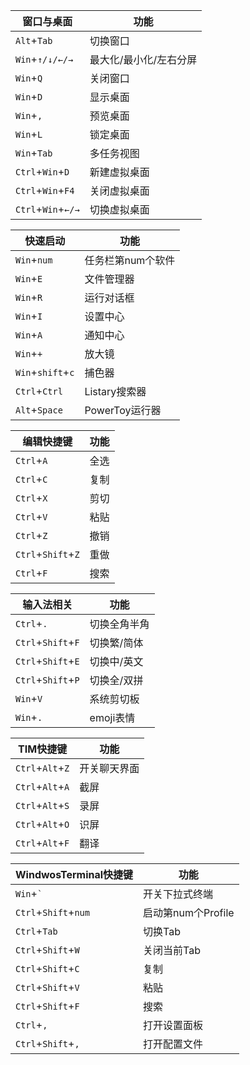 | 窗口与桌面         | 功能                   |
| ------------------ | ---------------------- |
| `Alt`+`Tab`        | 切换窗口               |
| `Win`+`↑/↓/←/→`    | 最大化/最小化/左右分屏 |
| `Win`+`Q`          | 关闭窗口               |
| `Win`+`D`          | 显示桌面               |
| `Win`+`,`          | 预览桌面               |
| `Win`+`L`          | 锁定桌面               |
| `Win`+`Tab`        | 多任务视图             |
| `Ctrl`+`Win`+`D`   | 新建虚拟桌面           |
| `Ctrl`+`Win`+`F4`  | 关闭虚拟桌面           |
| `Ctrl`+`Win`+`←/→` | 切换虚拟桌面           |

| 快速启动          | 功能              |
| ----------------- | ----------------- |
| `Win`+`num`       | 任务栏第num个软件 |
| `Win`+`E`         | 文件管理器        |
| `Win`+`R`         | 运行对话框        |
| `Win`+`I`         | 设置中心          |
| `Win`+`A`         | 通知中心          |
| `Win`+`+`         | 放大镜            |
| `Win`+`shift`+`c` | 捕色器            |
| `Ctrl`+`Ctrl`     | Listary搜索器     |
| `Alt`+`Space`     | PowerToy运行器    |

| 编辑快捷键         | 功能 |
| ------------------ | ---- |
| `Ctrl`+`A`         | 全选 |
| `Ctrl`+`C`         | 复制 |
| `Ctrl`+`X`         | 剪切 |
| `Ctrl`+`V`         | 粘贴 |
| `Ctrl`+`Z`         | 撤销 |
| `Ctrl`+`Shift`+`Z` | 重做 |
| `Ctrl`+`F`         | 搜索 |

| 输入法相关         | 功能         |
| ------------------ | ------------ |
| `Ctrl`+`.`         | 切换全角半角 |
| `Ctrl`+`Shift`+`F` | 切换繁/简体  |
| `Ctrl`+`Shift`+`E` | 切换中/英文  |
| `Ctrl`+`Shift`+`P` | 切换全/双拼  |
| `Win`+`V`          | 系统剪切板   |
| `Win`+`.`          | emoji表情    |

| TIM快捷键        | 功能         |
| ---------------- | ------------ |
| `Ctrl`+`Alt`+`Z` | 开关聊天界面 |
| `Ctrl`+`Alt`+`A` | 截屏         |
| `Ctrl`+`Alt`+`S` | 录屏         |
| `Ctrl`+`Alt`+`O` | 识屏         |
| `Ctrl`+`Alt`+`F` | 翻译         |

| WindwosTerminal快捷键 | 功能               |
| --------------------- | ------------------ |
| `Win`+`` ` ``         | 开关下拉式终端     |
| `Ctrl`+`Shift`+`num`  | 启动第num个Profile |
| `Ctrl`+`Tab`          | 切换Tab            |
| `Ctrl`+`Shift`+`W`    | 关闭当前Tab        |
| `Ctrl`+`Shift`+`C`    | 复制               |
| `Ctrl`+`Shift`+`V`    | 粘贴               |
| `Ctrl`+`Shift`+`F`    | 搜索               |
| `Ctrl`+`,`            | 打开设置面板       |
| `Ctrl`+`Shift`+`,`    | 打开配置文件       |